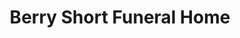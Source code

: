 ---
title: "Berry Short Funeral Home"
url: /felton/berry-short-funeral-home/
shop: funeral directors
---